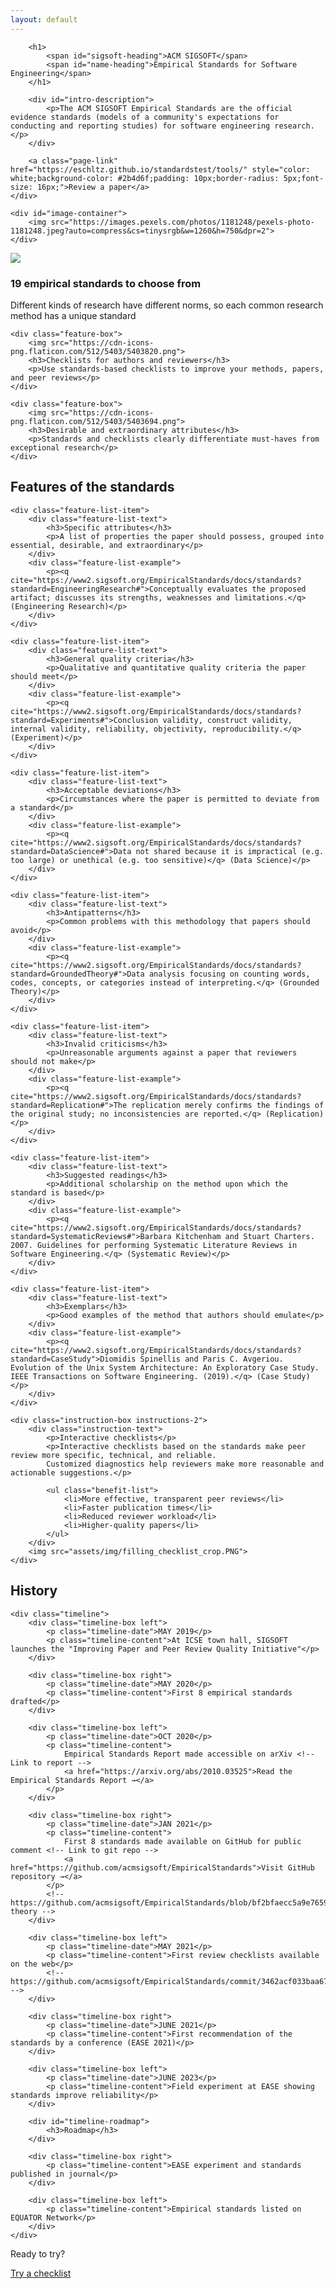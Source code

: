 ```yaml
---
layout: default
---
```


<style>
	main .wrapper {
		width: 100%;
	}
</style>

<section id="intro-section">
	<div id="intro-text">
	
		<h1>
			<span id="sigsoft-heading">ACM SIGSOFT</span>
			<span id="name-heading">Empirical Standards for Software Engineering</span>
		</h1>
	   	
		<div id="intro-description">
			<p>The ACM SIGSOFT Empirical Standards are the official evidence standards (models of a community's expectations for conducting and reporting studies) for software engineering research.</p>
		</div>
		
		<a class="page-link" href="https://eschltz.github.io/standardstest/tools/" style="color: white;background-color: #2b4d6f;padding: 10px;border-radius: 5px;font-size: 16px;">Review a paper</a>
	</div>

    <div id="image-container">
		<img src="https://images.pexels.com/photos/1181248/pexels-photo-1181248.jpeg?auto=compress&cs=tinysrgb&w=1260&h=750&dpr=2">
	</div>
</section>

<section id="feature-section">
	<div class="feature-box">
		<img src="https://cdn-icons-png.flaticon.com/512/9989/9989300.png">
		<h3>19 empirical standards to choose from</h3>
		<p>Different kinds of research have different norms, so each common research method has a unique standard</p>
	</div>
	
	<div class="feature-box">
		<img src="https://cdn-icons-png.flaticon.com/512/5403/5403820.png">
		<h3>Checklists for authors and reviewers</h3>
		<p>Use standards-based checklists to improve your methods, papers, and peer reviews</p>
	</div>
	
	<div class="feature-box">
		<img src="https://cdn-icons-png.flaticon.com/512/5403/5403694.png">
		<h3>Desirable and extraordinary attributes</h3>
		<p>Standards and checklists clearly differentiate must-haves from exceptional research</p>
	</div>
</section>

<section id="instruction-section">
	<h2>Features of the standards</h2>
	
	<div class="feature-list-item">
		<div class="feature-list-text">
			<h3>Specific attributes</h3>
			<p>A list of properties the paper should possess, grouped into essential, desirable, and extraordinary</p>
		</div>
		<div class="feature-list-example">
			<p><q cite="https://www2.sigsoft.org/EmpiricalStandards/docs/standards?standard=EngineeringResearch#">Conceptually evaluates the proposed artifact; discusses its strengths, weaknesses and limitations.</q> (Engineering Research)</p>
		</div>
	</div>
	
	<div class="feature-list-item">
		<div class="feature-list-text">
			<h3>General quality criteria</h3>
			<p>Qualitative and quantitative quality criteria the paper should meet</p>
		</div>
		<div class="feature-list-example">
			<p><q cite="https://www2.sigsoft.org/EmpiricalStandards/docs/standards?standard=Experiments#">Conclusion validity, construct validity, internal validity, reliability, objectivity, reproducibility.</q> (Experiment)</p>
		</div>
	</div>
	
	<div class="feature-list-item">
		<div class="feature-list-text">
			<h3>Acceptable deviations</h3>
			<p>Circumstances where the paper is permitted to deviate from a standard</p>
		</div>
		<div class="feature-list-example">
			<p><q cite="https://www2.sigsoft.org/EmpiricalStandards/docs/standards?standard=DataScience#">Data not shared because it is impractical (e.g. too large) or unethical (e.g. too sensitive)</q> (Data Science)</p>
		</div>
	</div>
	
	<div class="feature-list-item">
		<div class="feature-list-text">
			<h3>Antipatterns</h3>
			<p>Common problems with this methodology that papers should avoid</p>
		</div>
		<div class="feature-list-example">
			<p><q cite="https://www2.sigsoft.org/EmpiricalStandards/docs/standards?standard=GroundedTheory#">Data analysis focusing on counting words, codes, concepts, or categories instead of interpreting.</q> (Grounded Theory)</p>
		</div>
	</div>
	
	<div class="feature-list-item">
		<div class="feature-list-text">
			<h3>Invalid criticisms</h3>
			<p>Unreasonable arguments against a paper that reviewers should not make</p>
		</div>
		<div class="feature-list-example">
			<p><q cite="https://www2.sigsoft.org/EmpiricalStandards/docs/standards?standard=Replication#">The replication merely confirms the findings of the original study; no inconsistencies are reported.</q> (Replication)</p>
		</div>
	</div>
	
	<div class="feature-list-item">
		<div class="feature-list-text">
			<h3>Suggested readings</h3>
			<p>Additional scholarship on the method upon which the standard is based</p>
		</div>
		<div class="feature-list-example">
			<p><q cite="https://www2.sigsoft.org/EmpiricalStandards/docs/standards?standard=SystematicReviews#">Barbara Kitchenham and Stuart Charters. 2007. Guidelines for performing Systematic Literature Reviews in Software Engineering.</q> (Systematic Review)</p>
		</div>
	</div>
	
	<div class="feature-list-item">
		<div class="feature-list-text">
			<h3>Exemplars</h3>
			<p>Good examples of the method that authors should emulate</p>
		</div>
		<div class="feature-list-example">
			<p><q cite="https://www2.sigsoft.org/EmpiricalStandards/docs/standards?standard=CaseStudy">Diomidis Spinellis and Paris C. Avgeriou. Evolution of the Unix System Architecture: An Exploratory Case Study. IEEE Transactions on Software Engineering. (2019).</q> (Case Study)</p>
		</div>
	</div>
	
	<div class="instruction-box instructions-2">	
		<div class="instruction-text">
			<p>Interactive checklists</p>
			<p>Interactive checklists based on the standards make peer review more specific, technical, and reliable.
			Customized diagnostics help reviewers make more reasonable and actionable suggestions.</p>
			
			<ul class="benefit-list">
				<li>More effective, transparent peer reviews</li>
				<li>Faster publication times</li>
				<li>Reduced reviewer workload</li>
				<li>Higher-quality papers</li>
			</ul>
		</div>
		<img src="assets/img/filling_checklist_crop.PNG">
	</div>
	
</section>

<section id="history-section">
	<h2>History</h2>
	
	<div class="timeline">
		<div class="timeline-box left">
			<p class="timeline-date">MAY 2019</p>
			<p class="timeline-content">At ICSE town hall, SIGSOFT launches the "Improving Paper and Peer Review Quality Initiative"</p>
		</div>
		
		<div class="timeline-box right">
			<p class="timeline-date">MAY 2020</p>
			<p class="timeline-content">First 8 empirical standards drafted</p>
		</div>
		
		<div class="timeline-box left">
			<p class="timeline-date">OCT 2020</p>
			<p class="timeline-content">
				Empirical Standards Report made accessible on arXiv <!-- Link to report -->
				<a href="https://arxiv.org/abs/2010.03525">Read the Empirical Standards Report →</a>
			</p>
		</div>
		
		<div class="timeline-box right">
			<p class="timeline-date">JAN 2021</p>
			<p class="timeline-content">
				First 8 standards made available on GitHub for public comment <!-- Link to git repo -->
				<a href="https://github.com/acmsigsoft/EmpiricalStandards">Visit GitHub repository →</a>
			</p>
			<!-- https://github.com/acmsigsoft/EmpiricalStandards/blob/bf2bfaecc5a9e7659e66237994da7f93433c1e45/empiricalStandards.md#grounded-theory -->
		</div>
		
		<div class="timeline-box left">
			<p class="timeline-date">MAY 2021</p>
			<p class="timeline-content">First review checklists available on the web</p>
			<!-- https://github.com/acmsigsoft/EmpiricalStandards/commit/3462acf033baa670f4dd869be1d85d642688da51 -->
		</div>
		
		<div class="timeline-box right">
			<p class="timeline-date">JUNE 2021</p>
			<p class="timeline-content">First recommendation of the standards by a conference (EASE 2021)</p>
		</div>
		
		<div class="timeline-box left">
			<p class="timeline-date">JUNE 2023</p>
			<p class="timeline-content">Field experiment at EASE showing standards improve reliability</p>
		</div>
		
		<div id="timeline-roadmap">
			<h3>Roadmap</h3>
		</div>
		
		<div class="timeline-box right">
			<p class="timeline-content">EASE experiment and standards published in journal</p>
		</div>
		
		<div class="timeline-box left">
			<p class="timeline-content">Empirical standards listed on EQUATOR Network</p>
		</div>
	</div>
</section>

<p id="ready-text">Ready to try?</p>

<a class="page-link ready-link" href="https://eschltz.github.io/standardstest/tools/">Try a checklist</a>

